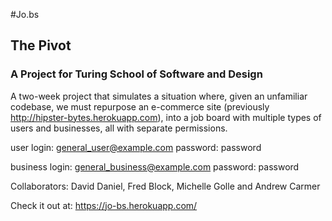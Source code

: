 #Jo.bs

## The Pivot
### A Project for Turing School of Software and Design

A two-week project that simulates a situation where, given an unfamiliar codebase, we must repurpose an e-commerce site (previously http://hipster-bytes.herokuapp.com), into a job board with multiple types of users and businesses, all with separate permissions.

user login: general_user@example.com
password: password

business login: general_business@example.com
password: password

Collaborators:
David Daniel, Fred Block, Michelle Golle and Andrew Carmer

Check it out at:
https://jo-bs.herokuapp.com/

